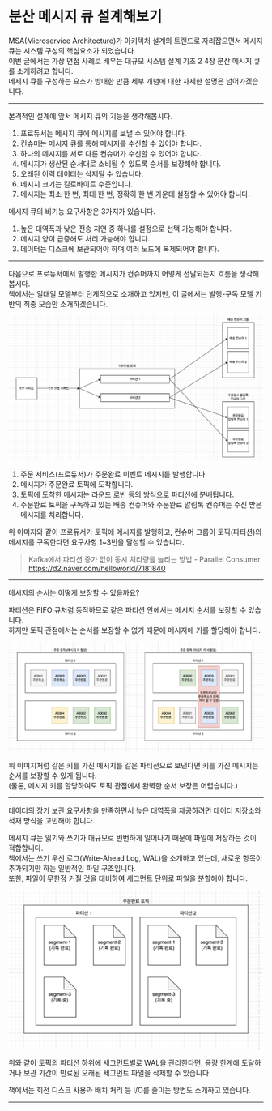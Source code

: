 # 분산 메시지 큐 설계해보기

MSA(Microservice Architecture)가 아키텍처 설계의 트랜드로 자리잡으면서 메시지 큐는 시스템 구성의 핵심요소가 되었습니다.    
이번 글에서는 가상 면접 사례로 배우는 대규모 시스템 설계 기초 2 4장 분산 메시지 큐를 소개하려고 합니다.  
메세지 큐를 구성하는 요소가 방대한 만큼 세부 개념에 대한 자세한 설명은 넘어가겠습니다.  

---

본격적인 설계에 앞서 메시지 큐의 기능을 생각해봅시다.

1. 프로듀서는 메시지 큐에 메시지를 보낼 수 있어야 합니다.
2. 컨슈머는 메시지 큐를 통해 메시지를 수신할 수 있어야 합니다.
3. 하나의 메시지를 서로 다른 컨슈머가 수신할 수 있어야 합니다.
4. 메시지가 생산된 순서대로 소비될 수 있도록 순서를 보장해야 합니다.
5. 오래된 이력 데이터는 삭제될 수 있습니다.
6. 메시지 크기는 킬로바이트 수준입니다.
7. 메시지는 최소 한 번, 최대 한 번, 정확히 한 번 가운데 설정할 수 있어야 합니다.

메시지 큐의 비기능 요구사항은 3가지가 있습니다.

1. 높은 대역폭과 낮은 전송 지연 중 하나를 설정으로 선택 가능해야 합니다.
2. 메시지 양이 급증해도 처리 가능해야 합니다.
3. 데이터는 디스크에 보관되어야 하며 여러 노드에 복제되어야 합니다.

----

다음으로 프로듀서에서 발행한 메시지가 컨슈머까지 어떻게 전달되는지 흐름을 생각해봅시다.  
책에서는 일대일 모델부터 단계적으로 소개하고 있지만, 이 글에서는 발행-구독 모델 기반의 최종 모습만 소개하겠습니다.  

![메시지큐-흐름.png](..%2F..%2Fstatic%2Fimages%2F%EB%B6%84%EC%82%B0-%EB%A9%94%EC%8B%9C%EC%A7%80-%ED%81%90%2F%EB%A9%94%EC%8B%9C%EC%A7%80%ED%81%90-%ED%9D%90%EB%A6%84.png)

1. 주문 서비스(프로듀서)가 주문완료 이벤트 메시지를 발행합니다.
2. 메시지가 주문완료 토픽에 도착합니다.
3. 토픽에 도착한 메시지는 라운드 로빈 등의 방식으로 파티션에 분배됩니다.
4. 주문완료 토픽을 구독하고 있는 배송 컨슈머와 주문완료 알림톡 컨슈머는 수신 받은 메시지를 처리합니다.

위 이미지와 같이 프로듀서가 토픽에 메시지를 발행하고, 컨슈머 그룹이 토픽(파티션)의 메시지를 구독한다면 요구사항 1~3번을 달성할 수 있습니다.  

> Kafka에서 파티션 증가 없이 동시 처리량을 늘리는 방법 - Parallel Consumer  
> https://d2.naver.com/helloworld/7181840

----

메시지의 순서는 어떻게 보장할 수 있을까요?  

파티션은 FIFO 큐처럼 동작하므로 같은 파티션 안에서는 메시지 순서를 보장할 수 있습니다.  
하지만 토픽 관점에서는 순서를 보장할 수 없기 때문에 메시지에 키를 할당해야 합니다.

![메시지큐-메시지키.png](..%2F..%2Fstatic%2Fimages%2F%EB%B6%84%EC%82%B0-%EB%A9%94%EC%8B%9C%EC%A7%80-%ED%81%90%2F%EB%A9%94%EC%8B%9C%EC%A7%80%ED%81%90-%EB%A9%94%EC%8B%9C%EC%A7%80%ED%82%A4.png)

위 이미지처럼 같은 키를 가진 메시지를 같은 파티션으로 보낸다면 키를 가진 메시지는 순서를 보장할 수 있게 됩니다.  
(물론, 메시지 키를 할당하여도 토픽 관점에서 완벽한 순서 보장은 어렵습니다.)

----

데이터의 장기 보관 요구사항을 만족하면서 높은 대역폭을 제공하려면 데이터 저장소와 적재 방식을 고민해야 합니다.  

메시지 큐는 읽기와 쓰기가 대규모로 빈번하게 일어나기 때문에 파일에 저장하는 것이 적합합니다.  
책에서는 쓰기 우선 로그(Write-Ahead Log, WAL)을 소개하고 있는데, 새로운 항목이 추가되기만 하는 일반적인 파일 구조입니다.  
또한, 파일이 무한정 커질 것을 대비하여 세그먼트 단위로 파일을 분할해야 합니다.  

![메시지큐-저장방식.png](..%2F..%2Fstatic%2Fimages%2F%EB%B6%84%EC%82%B0-%EB%A9%94%EC%8B%9C%EC%A7%80-%ED%81%90%2F%EB%A9%94%EC%8B%9C%EC%A7%80%ED%81%90-%EC%A0%80%EC%9E%A5%EB%B0%A9%EC%8B%9D.png)

위와 같이 토픽의 파티션 하위에 세그먼트별로 WAL을 관리한다면, 용량 한계에 도달하거나 보관 기간이 만료된 오래된 세그먼트 파일을 삭제할 수 있습니다.  

책에서는 회전 디스크 사용과 배치 처리 등 I/O를 줄이는 방법도 소개하고 있습니다.  

----

